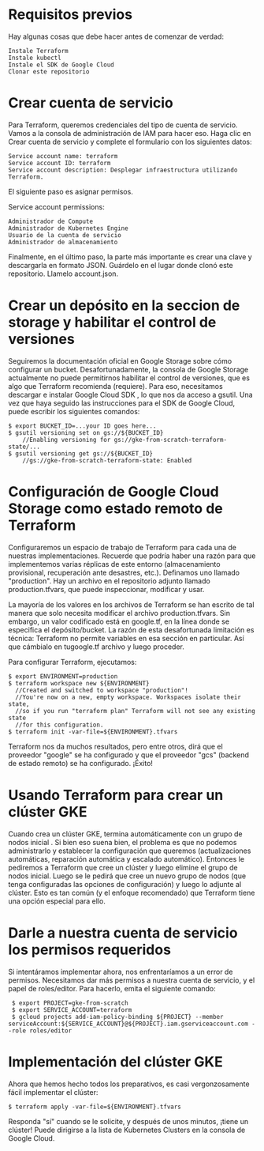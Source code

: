 # Requisitos previos
Hay algunas cosas que debe hacer antes de comenzar de verdad:

    Instale Terraform
    Instale kubectl
    Instale el SDK de Google Cloud
    Clonar este repositorio

# Crear cuenta de servicio
Para Terraform, queremos credenciales del tipo de cuenta de servicio. Vamos a la consola de administración de IAM para hacer eso. Haga clic en Crear cuenta de servicio y complete el formulario con los siguientes datos:

    Service account name: terraform
    Service account ID: terraform
    Service account description: Desplegar infraestructura utilizando Terraform.
  
El siguiente paso es asignar permisos.

  Service account permissions:
  
    Administrador de Compute
    Administrador de Kubernetes Engine
    Usuario de la cuenta de servicio
    Administrador de almacenamiento
    
Finalmente, en el último paso, la parte más importante es crear una clave y descargarla en formato JSON.
Guárdelo en el lugar donde clonó este repositorio. Llamelo account.json.

# Crear un depósito en la seccion de storage y habilitar el control de versiones
Seguiremos la documentación oficial en Google Storage sobre cómo configurar un bucket. Desafortunadamente, la consola de Google Storage actualmente no puede permitirnos habilitar el control de versiones, que es algo que Terraform recomienda (requiere). Para eso, necesitamos descargar e instalar Google Cloud SDK , lo que nos da acceso a gsutil. Una vez que haya seguido las instrucciones para el SDK de Google Cloud, puede escribir los siguientes comandos:

    $ export BUCKET_ID=...your ID goes here...
    $ gsutil versioning set on gs://${BUCKET_ID}
        //Enabling versioning for gs://gke-from-scratch-terraform-state/...
    $ gsutil versioning get gs://${BUCKET_ID}
        //gs://gke-from-scratch-terraform-state: Enabled
  
# Configuración de Google Cloud Storage como estado remoto de Terraform
Configuraremos un espacio de trabajo de Terraform para cada una de nuestras implementaciones. Recuerde que podría haber una razón para que implementemos varias réplicas de este entorno (almacenamiento provisional, recuperación ante desastres, etc.). Definamos uno llamado "production". Hay un archivo en el repositorio adjunto llamado production.tfvars, que puede inspeccionar, modificar y usar.

La mayoría de los valores en los archivos de Terraform se han escrito de tal manera que solo necesita modificar el archivo production.tfvars. Sin embargo, un valor codificado está en google.tf, en la línea donde se especifica el depósito/bucket. La razón de esta desafortunada limitación es técnica: Terraform no permite variables en esa sección en particular. Así que cámbialo en tugoogle.tf archivo y luego proceder.

Para configurar Terraform, ejecutamos:
 
    $ export ENVIRONMENT=production
    $ terraform workspace new ${ENVIRONMENT}  
      //Created and switched to workspace "production"!  
      //You're now on a new, empty workspace. Workspaces isolate their state,
      //so if you run "terraform plan" Terraform will not see any existing state
      //for this configuration.
    $ terraform init -var-file=${ENVIRONMENT}.tfvars  
  
Terraform nos da muchos resultados, pero entre otros, dirá que el proveedor "google" se ha configurado y que el proveedor "gcs" (backend de estado remoto) se ha configurado. ¡Éxito!

# Usando Terraform para crear un clúster GKE
Cuando crea un clúster GKE, termina automáticamente con un grupo de nodos inicial . Si bien eso suena bien, el problema es que no podemos administrarlo y establecer la configuración que queremos (actualizaciones automáticas, reparación automática y escalado automático). Entonces le pediremos a Terraform que cree un clúster y luego elimine el grupo de nodos inicial. Luego se le pedirá que cree un nuevo grupo de nodos (que tenga configuradas las opciones de configuración) y luego lo adjunte al clúster. Esto es tan común (y el enfoque recomendado) que Terraform tiene una opción especial para ello.

# Darle a nuestra cuenta de servicio los permisos requeridos
Si intentáramos implementar ahora, nos enfrentaríamos a un error de permisos. Necesitamos dar más permisos a nuestra cuenta de servicio, y el papel de roles/editor. Para hacerlo, emita el siguiente comando:

     $ export PROJECT=gke-from-scratch
     $ export SERVICE_ACCOUNT=terraform
     $ gcloud projects add-iam-policy-binding ${PROJECT} --member serviceAccount:${SERVICE_ACCOUNT}@${PROJECT}.iam.gserviceaccount.com --role roles/editor
  
# Implementación del clúster GKE
Ahora que hemos hecho todos los preparativos, es casi vergonzosamente fácil implementar el clúster:

    $ terraform apply -var-file=${ENVIRONMENT}.tfvars

Responda "sí" cuando se le solicite, y después de unos minutos, ¡tiene un clúster! Puede dirigirse a la lista de Kubernetes Clusters en la consola de Google Cloud.
